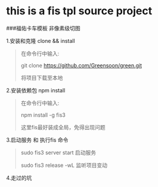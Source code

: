 # this is a fis tpl source project
###福佑卡车模板 非像素级切图

 1.安装和克隆 clone && install 
>
>  在命令行中输入:
>  
>  git clone https://github.com/Greensoon/green.git
>
>  将项目下载至本地
>
>

2.安装依赖包 npm install 
 >
 > 在命令行中输入:
 >
 > npm install -g fis3
 >
 > 这里fis最好装成全局，免得出现问题
 > 
 >
 
 3.启动服务 和 执行fis 命令
 >
 > sudo fis3 server start 启动服务
 >
 > sudo fis3 release -wL   监听项目变动
 
 
 4.走过的坑

